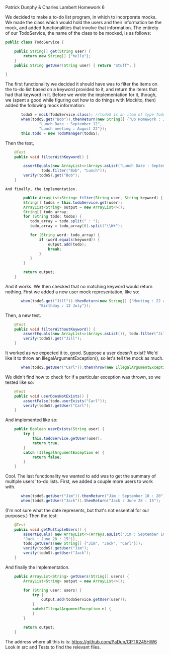 
Patrick Dunphy & Charles Lambert
Homework 6

We decided to make a to-do list program, in which to incorporate mocks. 
We made the class which would hold the users and their information be the mock, 
and added functionalities that involve that information. The entirety of 
our TodoService, the name of the class to be mocked, is as follows:

```java
public class TodoService {

    public String[] get(String user) {
        return new String[] {"hello"};
    }
    public String getUser(String user) { return "Stuff"; }

}
```
The first functionality we decided it should have was to filter the items
on the to-do list based on a keyword provided to it, and return the items 
that had that keyword in it. Before we wrote the implementation for it, though, 
we (spent a good while figuring out how to do things with Mockito, then) 
added the following mock information:

```java
       todoS = mock(TodoService.class); //todoS is an item of type TodoService
       when(todoS.get("Bob")).thenReturn(new String[] {"Do Homework : June 7",
               "Lunch Date : September 12",
               "Lunch meeting : August 22"});
       this.todo = new TodoManager(todoS);
```

Then the test, 

```java
    @Test
    public void filterWithKeyword() {

        assertEquals(new ArrayList<>(Arrays.asList("Lunch Date : September 12", "Lunch meeting : August 22")),
                todo.filter("Bob", "Lunch"));
        verify(todoS).get("Bob");
    }
```
    And finally, the implementation.
    
```java
        public ArrayList<String> filter(String user, String keyword) {
        String[] todos = this.todoService.get(user);
        ArrayList<String> output = new ArrayList<>();
        String[] todo_array;
        for (String todo: todos) {
           todo_array = todo.split(" : ");
           todo_array = todo_array[0].split("\\W+");

           for (String word: todo_array) {
               if (word.equals(keyword)) {
                   output.add(todo);
                   break;
               }
           }
        }

        return output;
    }
```

And it works. We then checked that no matching keyword would return nothing.
First we added a new user mock representation, like so:

```java
       when(todoS.get("Jill")).thenReturn(new String[] {"Meeting : 22 august",
               "Birthday : 12 July"});
```

Then, a new test.

```java
    @Test
    public void filterWithoutKeyword() {
        assertEquals(new ArrayList<>(Arrays.asList()), todo.filter("Jill", "September"));
        verify(todoS).get("Jill");
    }
```

It worked as we expected it to, good. Suppose a user doesn't exist? We'd like 
it to throw an IllegalArgumentException(), so let's tell the mock as much.

```java
       when(todoS.getUser("Carl")).thenThrow(new IllegalArgumentException());
```

We didn't find how to check for if a particular exception was thrown, so we 
tested like so:

```java
    @Test
    public void userDoesNotExists() {
        assertFalse(todo.userExists("Carl"));
        verify(todoS).getUser("Carl");
    }
```

And implemented like so:

```java
    public Boolean userExists(String user) {
        try {
            this.todoService.getUser(user);
            return true;
        }
        catch (IllegalArgumentException e) {
            return false;
        }
    }
```

Cool. The last functionality we wanted to add was to get the summary of 
multiple users' to-do lists. First, we added a couple more users to work with.

```java
       when(todoS.getUser("Jim")).thenReturn("Jim : September 10 : 20");
       when(todoS.getUser("Jack")).thenReturn("Jack : June 28 : 15");
```
(I'm not sure what the date represents, but that's not essential for our purposes.)
Then the test:

```java
    @Test
    public void getMultipleUsers() {
        assertEquals( new ArrayList<>(Arrays.asList("Jim : September 10 : 20", 
        "Jack : June 28 : 15")), 
        todo.getUsers(new String[] {"Jim", "Jack", "Carl"}));
        verify(todoS).getUser("Jim");
        verify(todoS).getUser("Jack");
    }
```

And finally the implementation.

```java
    public ArrayList<String> getUsers(String[] users) {
        ArrayList<String> output = new ArrayList<>();

        for (String user: users) {
            try {
                output.add(todoService.getUser(user));
            }
            catch(IllegalArgumentException e) {
            }
        }

        return output;
    }
```

The address where all this is is: https://github.com/PaDun/CPTR245HW6
Look in src and Tests to find the relevant files.
